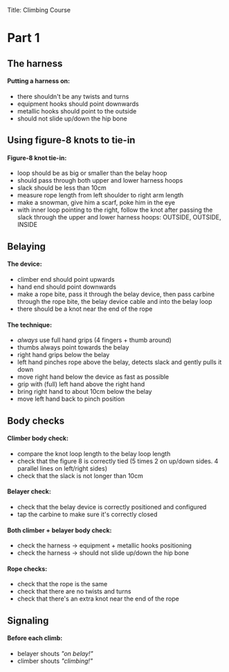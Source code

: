 Title: Climbing Course

# Part 1

## The harness

#### Putting a harness on:

* there shouldn't be any twists and turns
* equipment hooks should point downwards
* metallic hooks should point to the outside
* should not slide up/down the hip bone

## Using figure-8 knots to tie-in

#### Figure-8 knot tie-in:

* loop should be as big or smaller than the belay hoop
* should pass through both upper and lower harness hoops
* slack should be less than 10cm
* measure rope length from left shoulder to right arm length
* make a snowman, give him a scarf, poke him in the eye
* with inner loop pointing to the right, follow the knot after passing the slack
through the upper and lower harness hoops: OUTSIDE, OUTSIDE, INSIDE

## Belaying

#### The device:

* climber end should point upwards
* hand end should point downwards
* make a rope bite, pass it through the belay device, then pass carbine through
the rope bite, the belay device cable and into the belay loop
* there should be a knot near the end of the rope

#### The technique:

* *always* use full hand grips (4 fingers + thumb around)
* thumbs always point towards the belay
* right hand grips below the belay
* left hand pinches rope above the belay, detects slack and gently pulls it down
* move right hand below the device as fast as possible
* grip with (full) left hand above the right hand
* bring right hand to about 10cm below the belay
* move left hand back to pinch position

## Body checks

#### Climber body check:

* compare the knot loop length to the belay loop length
* check that the figure 8 is correctly tied (5 times 2 on up/down sides.
4 parallel lines on left/right sides)
* check that the slack is not longer than 10cm

#### Belayer check:

* check that the belay device is correctly positioned and configured
* tap the carbine to make sure it's correctly closed

#### Both climber + belayer body check:

* check the harness -> equipment + metallic hooks positioning
* check the harness -> should not slide up/down the hip bone

#### Rope checks:

* check that the rope is the same
* check that there are no twists and turns
* check that there's an extra knot near the end of the rope

## Signaling

#### Before each climb:

* belayer shouts _"on belay!"_
* climber shouts _"climbing!"_
